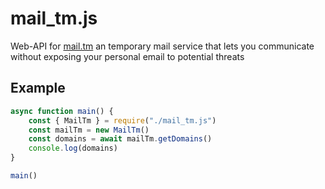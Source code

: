 # mail_tm.js
Web-API for [mail.tm](https://mail.tm/en/) an temporary mail service that lets you communicate without exposing your personal email to potential threats

## Example
```JavaScript
async function main() {
	const { MailTm } = require("./mail_tm.js")
	const mailTm = new MailTm()
	const domains = await mailTm.getDomains()
	console.log(domains)
}

main()
```
